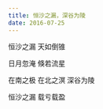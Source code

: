 ```yaml
---
title: 恒沙之漏，深谷为陵
date: 2016-07-25
---
```


恒沙之漏
天如倒锥
<!--more-->
日月忽淹
倏若流星

在南之极
在北之溟
深谷为陵

恒沙之漏
载亏载盈